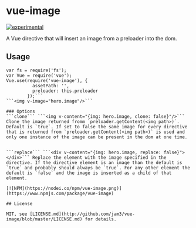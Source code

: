 # vue-image

[![experimental](http://badges.github.io/stability-badges/dist/experimental.svg)](http://github.com/badges/stability-badges)

A Vue directive that will insert an image from a preloader into the dom.

## Usage

```
var fs = require('fs');
var Vue = require('vue');
Vue.use(require('vue-image'), {
          assetPath: '',
          preloader: this.preloader
        });```
```<img v-image="hero.image"/>```

### Options
```clone``` ```<img v-content="{img: hero.image, clone: false}"/>``` Clone the image returned fromm `preloader.getContent(<img path>)`. Default is `true`. If set to false the same image for every directive that is returned from `preloader.getContent(<img path>)` is used and only one instance of the image can be present in the dom at one time.


```replace``` ```<div v-content="{img: hero.image, replace: false}"></div>``` Replace the element with the image specified in the directive. If the directive element is an image than the default is `true` and probably should always be `true`. For any other element the default is `false` and the image is inserted as a child of that element.

[![NPM](https://nodei.co/npm/vue-image.png)](https://www.npmjs.com/package/vue-image)

## License

MIT, see [LICENSE.md](http://github.com/jam3/vue-image/blob/master/LICENSE.md) for details.
